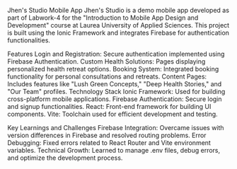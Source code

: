 Jhen's Studio Mobile App
Jhen's Studio is a demo mobile app developed as part of Labwork-4 for the "Introduction to Mobile App Design and Development" course at Laurea University of Applied Sciences. This project is built using the Ionic Framework and integrates Firebase for authentication functionalities.

Features
Login and Registration: Secure authentication implemented using Firebase Authentication.
Custom Health Solutions: Pages displaying personalized health retreat options.
Booking System: Integrated booking functionality for personal consultations and retreats.
Content Pages: Includes features like "Lush Green Concepts," "Deep Health Stories," and "Our Team" profiles.
Technology Stack
Ionic Framework: Used for building cross-platform mobile applications.
Firebase Authentication: Secure login and signup functionalities.
React: Front-end framework for building UI components.
Vite: Toolchain used for efficient development and testing.

Key Learnings and Challenges
Firebase Integration: Overcame issues with version differences in Firebase and resolved routing problems.
Error Debugging: Fixed errors related to React Router and Vite environment variables.
Technical Growth: Learned to manage .env files, debug errors, and optimize the development process.
